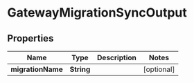 

# GatewayMigrationSyncOutput


## Properties

Name | Type | Description | Notes
------------ | ------------- | ------------- | -------------
**migrationName** | **String** |  |  [optional]



